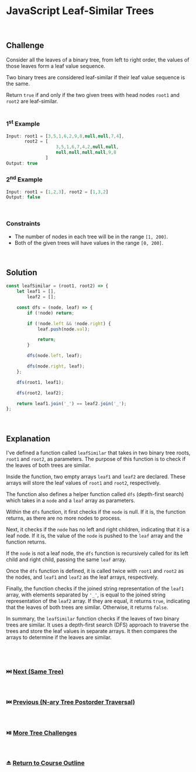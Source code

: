 # JavaScript Leaf-Similar Trees
<br/>

## Challenge
Consider all the leaves of a binary tree, from left to right order, the values of those leaves form a leaf value sequence.

Two binary trees are considered leaf-similar if their leaf value sequence is the same.

Return `true` if and only if the two given trees with head nodes `root1` and `root2` are leaf-similar.
<br/>
<br/>

### 1<sup>st</sup> Example

```JavaScript
Input: root1 = [3,5,1,6,2,9,8,null,null,7,4], 
       root2 = [
                   3,5,1,6,7,4,2,null,null,
                   null,null,null,null,9,8
               ]
Output: true
```

### 2<sup>nd</sup> Example

```JavaScript
Input: root1 = [1,2,3], root2 = [1,3,2]
Output: false
```

<br/>

### Constraints

- The number of nodes in each tree will be in the range `[1, 200]`.
- Both of the given trees will have values in the range `[0, 200]`.

<br/>

## Solution

```JavaScript
const leafSimilar = (root1, root2) => {
    let leaf1 = [],
        leaf2 = [];

    const dfs = (node, leaf) => {
        if (!node) return;

        if (!node.left && !node.right) {
            leaf.push(node.val);

            return;
        }

        dfs(node.left, leaf);

        dfs(node.right, leaf);
    };

    dfs(root1, leaf1);

    dfs(root2, leaf2);

    return leaf1.join('_') == leaf2.join('_');
};
```

<br/>

## Explanation

I've defined a function called `leafSimilar` that takes in two binary tree roots, `root1` and `root2`, as parameters. The purpose of this function is to check if the leaves of both trees are similar.
<br/>

Inside the function, two empty arrays `leaf1` and `leaf2` are declared. These arrays will store the leaf values of `root1` and `root2`, respectively.
<br/>

The function also defines a helper function called `dfs` (depth-first search) which takes in a `node` and a `leaf` array as parameters.
<br/>

Within the `dfs` function, it first checks if the `node` is null. If it is, the function returns, as there are no more nodes to process.
<br/>

Next, it checks if the `node` has no left and right children, indicating that it is a leaf node. If it is, the value of the `node` is pushed to the `leaf` array and the function returns.
<br/>

If the `node` is not a leaf node, the `dfs` function is recursively called for its left child and right child, passing the same `leaf` array.
<br/>

Once the `dfs` function is defined, it is called twice with `root1` and `root2` as the nodes, and `leaf1` and `leaf2` as the leaf arrays, respectively.
<br/>

Finally, the function checks if the joined string representation of the `leaf1` array, with elements separated by `'_'`, is equal to the joined string representation of the `leaf2` array. If they are equal, it returns `true`, indicating that the leaves of both trees are similar. Otherwise, it returns `false`.
<br/>

In summary, the `leafSimilar` function checks if the leaves of two binary trees are similar. It uses a depth-first search (DFS) approach to traverse the trees and store the leaf values in separate arrays. It then compares the arrays to determine if the leaves are similar.
<br/>
<br/>
<br/>
<br/>

### :next_track_button: [Next (Same Tree)][Next]
<br/>

### :previous_track_button: [Previous (N-ary Tree Postorder Traversal)][Previous]
<br/>

### :play_or_pause_button: [More Tree Challenges][More]
<br/>

### :eject_button: [Return to Course Outline][Return]
<br/>

[Next]: https://github.com/Superklok/JavaScriptTrees/blob/main/JavaScriptSameTree.md
[Previous]: https://github.com/Superklok/JavaScriptTrees/blob/main/JavaScriptNaryTreePostorderTraversal.md
[More]: https://github.com/Superklok/JavaScriptTrees
[Return]: https://github.com/Superklok/LearnJavaScript